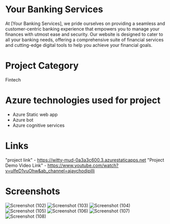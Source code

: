 # Your Banking Services
At [Your Banking Services], we pride ourselves on providing a seamless and customer-centric banking experience that empowers you to manage your finances with utmost ease and security. Our website is designed to cater to all your banking needs, offering a comprehensive suite of financial services and cutting-edge digital tools to help you achieve your financial goals.
# Project Category
Fintech

# Azure technologies used for project
* Azure Static web app
* Azure bot
* Azure cognitive services

# Links
"project link" - https://witty-mud-0a3a3c600.3.azurestaticapps.net
"Project Demo Video Link" - https://www.youtube.com/watch?v=ulfeD1vuOhw&ab_channel=ajaychodipilli

# Screenshots
![Screenshot (102)](https://github.com/ajaych54/Banking-Services/assets/135602085/14669f52-a4c6-45fe-a480-c9411793e0c0)
![Screenshot (103)](https://github.com/ajaych54/Banking-Services/assets/135602085/312eae3b-afd9-4a06-b8a1-3d3242e219c0)
![Screenshot (104)](https://github.com/ajaych54/Banking-Services/assets/135602085/4238ba4f-36b7-400b-ad31-016060a36acc)
![Screenshot (105)](https://github.com/ajaych54/Banking-Services/assets/135602085/86e38bb8-20e2-43bb-a279-3259c29b3172)
![Screenshot (106)](https://github.com/ajaych54/Banking-Services/assets/135602085/f1f6ad5e-d0a1-45a9-bdaf-0d4f21c39d17)
![Screenshot (107)](https://github.com/ajaych54/Banking-Services/assets/135602085/f3ccef97-9969-42ee-84da-48fdc0784a02)
![Screenshot (108)](https://github.com/ajaych54/Banking-Services/assets/135602085/27862c64-8b39-4418-9cec-1b63501fcf75)
